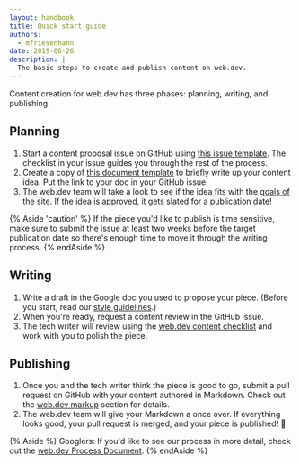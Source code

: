 ```yaml
---
layout: handbook
title: Quick start guide
authors:
  - mfriesenhahn
date: 2019-06-26
description: |
  The basic steps to create and publish content on web.dev.
---
```


Content creation for web.dev has three phases: planning, writing, and publishing.

## Planning
1. Start a content proposal issue on GitHub using [this issue template](https://github.com/GoogleChrome/web.dev/issues/new?assignees=&labels=content+request&template=content_request.md&title=). The checklist in your issue guides you through the rest of the process.
1. Create a copy of [this document template](https://docs.google.com/document/d/1ydauCufwwavStaKxhIDHuNivVxgQBOdDno4uLjGIjmE/edit?usp=sharing) to briefly write up your content idea. Put the link to your doc in your GitHub issue.
1. The web.dev team will take a look to see if the idea fits with the [goals of the site](/about). If the idea is approved, it gets slated for a publication date!

{% Aside 'caution' %}
If the piece you'd like to publish is time sensitive, make sure to submit the issue at least two weeks before the target publication date so there's enough time to move it through the writing process.
{% endAside %}

## Writing
1. Write a draft in the Google doc you used to propose your piece. (Before you start, read our [style guidelines](/handbook/style).)
1. When you're ready, request a content review in the GitHub issue.
1. The tech writer will review using the [web.dev content checklist](/handbook/content-checklist) and work with you to polish the piece.

## Publishing
1. Once you and the tech writer think the piece is good to go, submit a pull request on GitHub with your content authored in Markdown. Check out the [web.dev markup](/handbook/#web.dev-markup) section for details.
1. The web.dev team will give your Markdown a once over. If everything looks good, your pull request is merged, and your piece is published! 🎉

{% Aside %}
Googlers: If you'd like to see our process in more detail, check out the [web.dev Process Document](https://docs.google.com/document/d/1Vxgrgxtz4OeJcrYJF5lpK9bVhTcGpXOXeeL4GZCV8KY).
{% endAside %}
